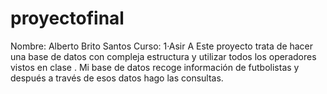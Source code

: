 # proyectofinal
Nombre: Alberto Brito Santos
Curso: 1·Asir A
Este proyecto trata de hacer una base de datos con compleja estructura y utilizar todos los operadores vistos en clase .
Mi base de datos recoge información de futbolistas y después a través de esos datos hago las consultas.
